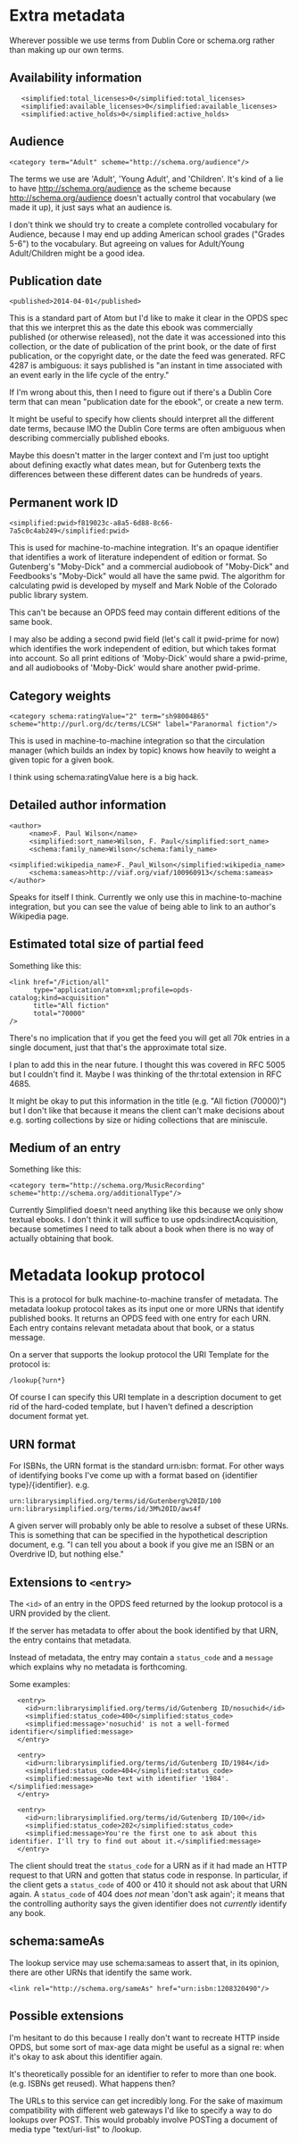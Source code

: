 # Extra metadata

Wherever possible we use terms from Dublin Core or schema.org rather than making up our own terms.

## Availability information

```
   <simplified:total_licenses>0</simplified:total_licenses>
   <simplified:available_licenses>0</simplified:available_licenses>
   <simplified:active_holds>0</simplified:active_holds>
```

## Audience

```
<category term="Adult" scheme="http://schema.org/audience"/>
```

The terms we use are 'Adult', 'Young Adult', and 'Children'. It's kind
of a lie to have http://schema.org/audience as the scheme because
http://schema.org/audience doesn't actually control that vocabulary
(we made it up), it just says what an audience is.

I don't think we should try to create a complete controlled vocabulary
for Audience, because I may end up adding American school grades
("Grades 5-6") to the vocabulary. But agreeing on values for
Adult/Young Adult/Children might be a good idea.

## Publication date

```
<published>2014-04-01</published>
```

This is a standard part of Atom but I'd like to make it clear in the
OPDS spec that this we interpret this as the date this ebook was
commercially published (or otherwise released), not the date it was
accessioned into this collection, or the date of publication of the
print book, or the date of first publication, or the copyright date,
or the date the feed was generated. RFC 4287 is ambiguous: it says
published is "an instant in time associated with an event early in the
life cycle of the entry."

If I'm wrong about this, then I need to figure out if there's
a Dublin Core term that can mean "publication date for the ebook", or
create a new term.

It might be useful to specify how clients should interpret all the
different date terms, because IMO the Dublin Core terms are often
ambiguous when describing commercially published ebooks.

Maybe this doesn't matter in the larger context and I'm just too
uptight about defining exactly what dates mean, but for Gutenberg
texts the differences between these different dates can be hundreds of
years.

## Permanent work ID

```
<simplified:pwid>f819023c-a8a5-6d88-8c66-7a5c0c4ab249</simplified:pwid>
```

This is used for machine-to-machine integration. It's an opaque
identifier that identifies a work of literature independent of edition
or format. So Gutenberg's "Moby-Dick" and a commercial audiobook of
"Moby-Dick" and Feedbooks's "Moby-Dick" would all have the same pwid.
The algorithm for calculating pwid is developed by myself and Mark
Noble of the Colorado public library system.

This can't be <id> because an OPDS feed may contain different editions
of the same book.

I may also be adding a second pwid field (let's call it pwid-prime for
now) which identifies the work independent of edition, but which takes
format into account. So all print editions of 'Moby-Dick' would share
a pwid-prime, and all audiobooks of 'Moby-Dick' would share another
pwid-prime.

## Category weights

```
<category schema:ratingValue="2" term="sh98004865"
scheme="http://purl.org/dc/terms/LCSH" label="Paranormal fiction"/>
```

This is used in machine-to-machine integration so that the circulation
manager (which builds an index by topic) knows how heavily to weight a
given topic for a given book.

I think using schema:ratingValue here is a big hack.

## Detailed author information

```
<author>
     <name>F. Paul Wilson</name>
     <simplified:sort_name>Wilson, F. Paul</simplified:sort_name>
     <schema:family_name>Wilson</schema:family_name>
     <simplified:wikipedia_name>F._Paul_Wilson</simplified:wikipedia_name>
     <schema:sameas>http://viaf.org/viaf/100960913</schema:sameas>
</author>
```

Speaks for itself I think. Currently we only use this in
machine-to-machine integration, but you can see the value of being
able to link to an author's Wikipedia page.

## Estimated total size of partial feed

Something like this:

```
<link href="/Fiction/all"
      type="application/atom+xml;profile=opds-catalog;kind=acquisition"
      title="All fiction"
      total="70000"
/>
```

There's no implication that if you get the feed you will get all 70k
entries in a single document, just that that's the approximate total
size.

I plan to add this in the near future. I thought this was covered in
RFC 5005 but I couldn't find it. Maybe I was thinking of the thr:total
extension in RFC 4685.

It might be okay to put this information in the
title (e.g. "All fiction (70000)") but I don't like that because it
means the client can't make decisions about e.g. sorting collections by size or hiding collections that are miniscule.

## Medium of an entry

Something like this:

```
<category term="http://schema.org/MusicRecording"
scheme="http://schema.org/additionalType"/>
```

Currently Simplified doesn't need anything like this because we only
show textual ebooks. I don't think it will suffice to
use opds:indirectAcquisition, because sometimes I need to talk about a
book when there is no way of actually obtaining that book.

# Metadata lookup protocol

This is a protocol for bulk machine-to-machine transfer of metadata. The metadata lookup protocol takes as its input one or more URNs that identify published books. It returns an OPDS feed with one entry for each URN. Each entry contains relevant metadata about that book, or a status message.

On a server that supports the lookup protocol the URI Template for the protocol is:

```
/lookup{?urn*}
```

Of course I can specify this URI template in a description document to get rid of the hard-coded template, but I haven't defined a description document format yet.

## URN format

For ISBNs, the URN format is the standard urn:isbn: format. For other ways of identifying books I've come up with a format based on {identifier type}/{identifier}. e.g.

```
urn:librarysimplified.org/terms/id/Gutenberg%20ID/100
urn:librarysimplified.org/terms/id/3M%20ID/aws4f
```

A given server will probably only be able to resolve a subset of these URNs. This is something that can be specified in the hypothetical description document, e.g. "I can tell you about a book if you give me an ISBN  or an Overdrive ID, but nothing else."

## Extensions to `<entry>`

The `<id>` of an entry in the OPDS feed returned by the lookup protocol is a URN provided by the client.

If the server has metadata to offer about the book identified by that URN, the entry contains that metadata.

Instead of metadata, the entry may contain a `status_code` and a `message` which explains why no metadata is forthcoming.

Some examples:

```
  <entry>
    <id>urn:librarysimplified.org/terms/id/Gutenberg ID/nosuchid</id>
    <simplified:status_code>400</simplified:status_code>
    <simplified:message>'nosuchid' is not a well-formed identifier</simplified:message>
  </entry>
```

```
  <entry>
    <id>urn:librarysimplified.org/terms/id/Gutenberg ID/1984</id>
    <simplified:status_code>404</simplified:status_code>
    <simplified:message>No text with identifier '1984'.</simplified:message>
  </entry>
```

```
  <entry>
    <id>urn:librarysimplified.org/terms/id/Gutenberg ID/100</id>
    <simplified:status_code>202</simplified:status_code>
    <simplified:message>You're the first one to ask about this identifier. I'll try to find out about it.</simplified:message>
  </entry>
```

The client should treat the `status_code` for a URN as if it had made an HTTP request to that URN and gotten that status code in response. In particular, if the client gets a `status_code` of 400 or 410 it should not ask about that URN again. A `status_code` of 404 does _not_ mean 'don't ask again'; it means that the controlling authority says the given identifier does not _currently_ identify any book.

## schema:sameAs

The lookup service may use schema:sameas to assert that, in its opinion, there are other URNs that identify the same work.

```
<link rel="http://schema.org/sameAs" href="urn:isbn:1208320490"/>
```

## Possible extensions

I'm hesitant to do this because I really don't want to recreate HTTP inside OPDS, but some sort of max-age data might be useful as a signal re: when it's okay to ask about this identifier again.

It's theoretically possible for an identifier to refer to more than one book. (e.g. ISBNs get reused). What happens then?

The URLs to this service can get incredibly long. For the sake of maximum compatibility with different web gateways I'd like to specify a way to do lookups over POST. This would probably involve POSTing a document of media type "text/uri-list" to /lookup.